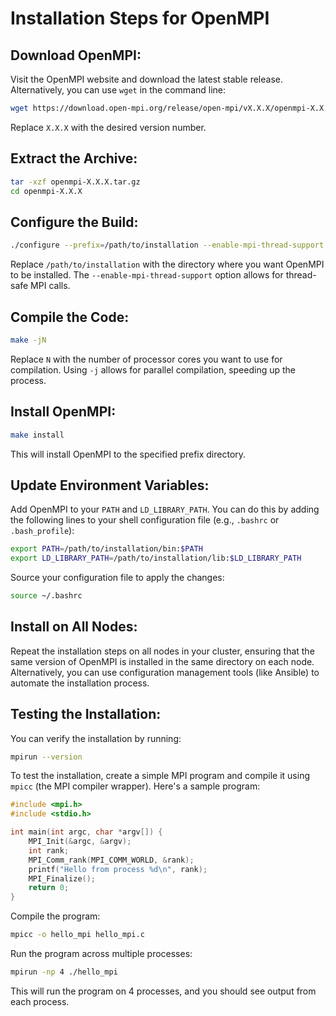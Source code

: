 
# Installation Steps for OpenMPI

## Download OpenMPI:

Visit the OpenMPI website and download the latest stable release.
Alternatively, you can use `wget` in the command line:

```bash
wget https://download.open-mpi.org/release/open-mpi/vX.X.X/openmpi-X.X.X.tar.gz
```
Replace `X.X.X` with the desired version number.

## Extract the Archive:

```bash
tar -xzf openmpi-X.X.X.tar.gz
cd openmpi-X.X.X
```

## Configure the Build:

```bash
./configure --prefix=/path/to/installation --enable-mpi-thread-support
```
Replace `/path/to/installation` with the directory where you want OpenMPI to be installed. The `--enable-mpi-thread-support` option allows for thread-safe MPI calls.

## Compile the Code:

```bash
make -jN
```
Replace `N` with the number of processor cores you want to use for compilation. Using `-j` allows for parallel compilation, speeding up the process.

## Install OpenMPI:

```bash
make install
```
This will install OpenMPI to the specified prefix directory.

## Update Environment Variables:

Add OpenMPI to your `PATH` and `LD_LIBRARY_PATH`. You can do this by adding the following lines to your shell configuration file (e.g., `.bashrc` or `.bash_profile`):

```bash
export PATH=/path/to/installation/bin:$PATH
export LD_LIBRARY_PATH=/path/to/installation/lib:$LD_LIBRARY_PATH
```

Source your configuration file to apply the changes:

```bash
source ~/.bashrc
```

## Install on All Nodes:

Repeat the installation steps on all nodes in your cluster, ensuring that the same version of OpenMPI is installed in the same directory on each node. Alternatively, you can use configuration management tools (like Ansible) to automate the installation process.

## Testing the Installation:

You can verify the installation by running:

```bash
mpirun --version
```

To test the installation, create a simple MPI program and compile it using `mpicc` (the MPI compiler wrapper). Here's a sample program:

```c
#include <mpi.h>
#include <stdio.h>

int main(int argc, char *argv[]) {
    MPI_Init(&argc, &argv);
    int rank;
    MPI_Comm_rank(MPI_COMM_WORLD, &rank);
    printf("Hello from process %d\n", rank);
    MPI_Finalize();
    return 0;
}
```

Compile the program:

```bash
mpicc -o hello_mpi hello_mpi.c
```

Run the program across multiple processes:

```bash
mpirun -np 4 ./hello_mpi
```
This will run the program on 4 processes, and you should see output from each process.
